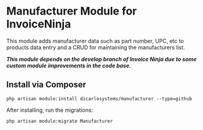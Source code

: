 # Manufacturer Module for InvoiceNinja

This module adds manufacturer data such as part number, UPC, etc to products data entry and a CRUD for maintaining the manufacturers list.

**_This module depends on the develop branch of Invoice Ninja due to some custom module improvements in the code base._**

## Install via Composer

```
php artisan module:install dicarlosystems/manufacturer --type=github
```

After installing, run the migrations:

```
php artisan module:migrate Manufacturer
```
